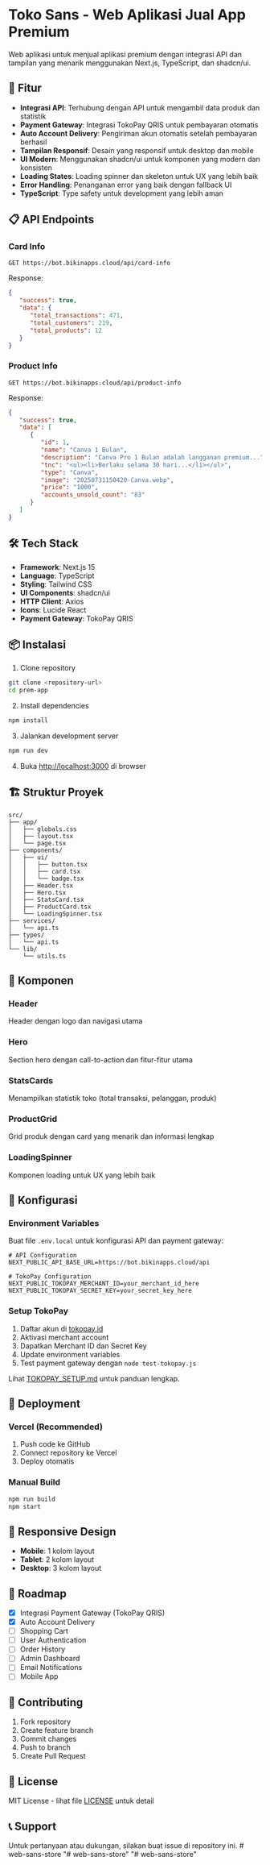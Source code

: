 # Toko Sans - Web Aplikasi Jual App Premium

 
Web aplikasi untuk menjual aplikasi premium dengan integrasi API dan tampilan yang menarik menggunakan Next.js, TypeScript, dan shadcn/ui.

## 🚀 Fitur

-  **Integrasi API**: Terhubung dengan API untuk mengambil data produk dan statistik
-  **Payment Gateway**: Integrasi TokoPay QRIS untuk pembayaran otomatis
-  **Auto Account Delivery**: Pengiriman akun otomatis setelah pembayaran berhasil
-  **Tampilan Responsif**: Desain yang responsif untuk desktop dan mobile
-  **UI Modern**: Menggunakan shadcn/ui untuk komponen yang modern dan konsisten
-  **Loading States**: Loading spinner dan skeleton untuk UX yang lebih baik
-  **Error Handling**: Penanganan error yang baik dengan fallback UI
-  **TypeScript**: Type safety untuk development yang lebih aman

## 📋 API Endpoints

### Card Info

```
GET https://bot.bikinapps.cloud/api/card-info
```

Response:

```json
{
   "success": true,
   "data": {
      "total_transactions": 471,
      "total_customers": 219,
      "total_products": 12
   }
}
```

### Product Info

```
GET https://bot.bikinapps.cloud/api/product-info
```

Response:

```json
{
   "success": true,
   "data": [
      {
         "id": 1,
         "name": "Canva 1 Bulan",
         "description": "Canva Pro 1 Bulan adalah langganan premium...",
         "tnc": "<ul><li>Berlaku selama 30 hari...</li></ul>",
         "type": "Canva",
         "image": "20250731150420-Canva.webp",
         "price": "1000",
         "accounts_unsold_count": "83"
      }
   ]
}
```

## 🛠️ Tech Stack

-  **Framework**: Next.js 15
-  **Language**: TypeScript
-  **Styling**: Tailwind CSS
-  **UI Components**: shadcn/ui
-  **HTTP Client**: Axios
-  **Icons**: Lucide React
-  **Payment Gateway**: TokoPay QRIS

## 📦 Instalasi

1. Clone repository

```bash
git clone <repository-url>
cd prem-app
```

2. Install dependencies

```bash
npm install
```

3. Jalankan development server

```bash
npm run dev
```

4. Buka [http://localhost:3000](http://localhost:3000) di browser

## 🏗️ Struktur Proyek

```
src/
├── app/
│   ├── globals.css
│   ├── layout.tsx
│   └── page.tsx
├── components/
│   ├── ui/
│   │   ├── button.tsx
│   │   ├── card.tsx
│   │   └── badge.tsx
│   ├── Header.tsx
│   ├── Hero.tsx
│   ├── StatsCard.tsx
│   ├── ProductCard.tsx
│   └── LoadingSpinner.tsx
├── services/
│   └── api.ts
├── types/
│   └── api.ts
└── lib/
    └── utils.ts
```

## 🎨 Komponen

### Header

Header dengan logo dan navigasi utama

### Hero

Section hero dengan call-to-action dan fitur-fitur utama

### StatsCards

Menampilkan statistik toko (total transaksi, pelanggan, produk)

### ProductGrid

Grid produk dengan card yang menarik dan informasi lengkap

### LoadingSpinner

Komponen loading untuk UX yang lebih baik

## 🔧 Konfigurasi

### Environment Variables

Buat file `.env.local` untuk konfigurasi API dan payment gateway:

```env
# API Configuration
NEXT_PUBLIC_API_BASE_URL=https://bot.bikinapps.cloud/api

# TokoPay Configuration
NEXT_PUBLIC_TOKOPAY_MERCHANT_ID=your_merchant_id_here
NEXT_PUBLIC_TOKOPAY_SECRET_KEY=your_secret_key_here
```

### Setup TokoPay

1. Daftar akun di [tokopay.id](https://tokopay.id)
2. Aktivasi merchant account
3. Dapatkan Merchant ID dan Secret Key
4. Update environment variables
5. Test payment gateway dengan `node test-tokopay.js`

Lihat [TOKOPAY_SETUP.md](TOKOPAY_SETUP.md) untuk panduan lengkap.

## 🚀 Deployment

### Vercel (Recommended)

1. Push code ke GitHub
2. Connect repository ke Vercel
3. Deploy otomatis

### Manual Build

```bash
npm run build
npm start
```

## 📱 Responsive Design

-  **Mobile**: 1 kolom layout
-  **Tablet**: 2 kolom layout
-  **Desktop**: 3 kolom layout

## 🎯 Roadmap

-  [x] Integrasi Payment Gateway (TokoPay QRIS)
-  [x] Auto Account Delivery
-  [ ] Shopping Cart
-  [ ] User Authentication
-  [ ] Order History
-  [ ] Admin Dashboard
-  [ ] Email Notifications
-  [ ] Mobile App

## 🤝 Contributing

1. Fork repository
2. Create feature branch
3. Commit changes
4. Push to branch
5. Create Pull Request

## 📄 License

MIT License - lihat file [LICENSE](LICENSE) untuk detail

## 📞 Support

Untuk pertanyaan atau dukungan, silakan buat issue di repository ini.
#   w e b - s a n s - s t o r e 
 
 
"# web-sans-store" 
"# web-sans-store" 
